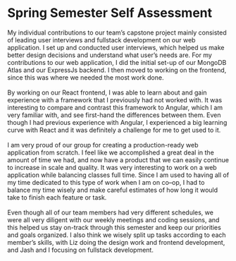 # Spring Semester Self Assessment<br>
  My individual contributions to our team’s capstone project mainly consisted of leading user interviews and fullstack development on our web application. I set up and conducted user interviews, which helped us make better design decisions and understand what user’s needs are. For my contributions to our web application, I did the initial set-up of our MongoDB Atlas and our ExpressJs backend. I then moved to working on the frontend, since this was where we needed the most work done.
<br><br>
  By working on our React frontend, I was able to learn about and gain experience with a framework that I previously had not worked with. It was interesting to compare and contrast this framework to Angular, which I am very familiar with, and see first-hand the differences between them. Even though I had previous experience with Angular, I experienced a big learning curve with React and it was definitely a challenge for me to get used to it.
<br><br>
  I am very proud of our group for creating a production-ready web application from scratch. I feel like we accomplished a great deal in the amount of time we had, and now have a product that we can easily continue to increase in scale and quality. It was very interesting to work on a web application while balancing classes full time. Since I am used to having all of my time dedicated to this type of work when I am on co–op, I had to balance my time wisely and make careful estimates of how long it would take to finish each feature or task.
 <br><br>
  Even though all of our team members had very different schedules, we were all very diligent with our weekly meetings and coding sessions, and this helped us stay on-track through this semester and keep our priorities and goals organized. I also think we wisely split up tasks according to each member’s skills, with Liz doing the design work and frontend development, and Jash and I focusing on fullstack development. 
